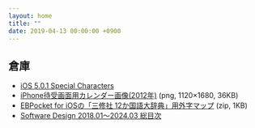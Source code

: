 ```yaml
---
layout: home
title: ""
date: 2019-04-13 00:00:00 +0900
---
```


## 倉庫

- [iOS 5.0.1 Special Characters](resources/ios501specialchars.html)
- [iPhone待受画面用カレンダー画像(2012年)](resources/iPhoneCal2012.png) (png, 1120×1680, 36KB)
- [EBPocket for iOSの「三修社 12か国語大辞典」用外字マップ](resources/SANDICxx.zip) (zip, 1KB)
- [Software Design 2018.01～2024.03 総目次](resources/software-design-index.html)
